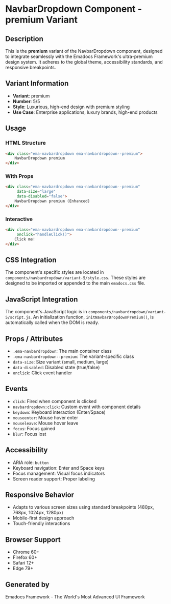 # NavbarDropdown Component - premium Variant

## Description
This is the **premium** variant of the NavbarDropdown component, designed to integrate seamlessly with the Emadocs Framework's ultra-premium design system. It adheres to the global theme, accessibility standards, and responsive breakpoints.

## Variant Information
- **Variant**: premium
- **Number**: 5/5
- **Style**: Luxurious, high-end design with premium styling
- **Use Case**: Enterprise applications, luxury brands, high-end products

## Usage

### HTML Structure
```html
<div class="ema-navbardropdown ema-navbardropdown--premium">
    NavbarDropdown premium
</div>
```

### With Props
```html
<div class="ema-navbardropdown ema-navbardropdown--premium" 
     data-size="large" 
     data-disabled="false">
    NavbarDropdown premium (Enhanced)
</div>
```

### Interactive
```html
<div class="ema-navbardropdown ema-navbardropdown--premium" 
     onclick="handleClick()">
    Click me!
</div>
```

## CSS Integration
The component's specific styles are located in `components/navbardropdown/variant-5/style.css`. These styles are designed to be imported or appended to the main `emadocs.css` file.

## JavaScript Integration
The component's JavaScript logic is in `components/navbardropdown/variant-5/script.js`. An initialization function, `initNavbarDropdownPremium()`, is automatically called when the DOM is ready.

## Props / Attributes
- `.ema-navbardropdown`: The main container class
- `.ema-navbardropdown--premium`: The variant-specific class
- `data-size`: Size variant (small, medium, large)
- `data-disabled`: Disabled state (true/false)
- `onclick`: Click event handler

## Events
- `click`: Fired when component is clicked
- `navbardropdown:click`: Custom event with component details
- `keydown`: Keyboard interaction (Enter/Space)
- `mouseenter`: Mouse hover enter
- `mouseleave`: Mouse hover leave
- `focus`: Focus gained
- `blur`: Focus lost

## Accessibility
- ARIA role: `button`
- Keyboard navigation: Enter and Space keys
- Focus management: Visual focus indicators
- Screen reader support: Proper labeling

## Responsive Behavior
- Adapts to various screen sizes using standard breakpoints (480px, 768px, 1024px, 1280px)
- Mobile-first design approach
- Touch-friendly interactions

## Browser Support
- Chrome 60+
- Firefox 60+
- Safari 12+
- Edge 79+

## Generated by
Emadocs Framework - The World's Most Advanced UI Framework
